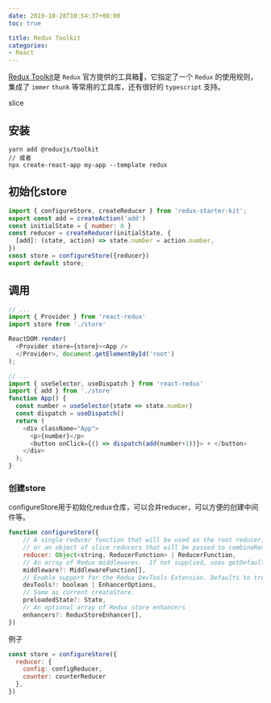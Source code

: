 ```yaml
---
date: 2019-10-28T10:54:37+08:00
toc: true

title: Redux Toolkit
categories:
- React
---
```


[Redux Toolkit](https://redux-starter-kit.js.org/introduction/quick-start)是 `Redux` 官方提供的工具箱🧰，它指定了一个 `Redux` 的使用规则，集成了 `immer` `thunk` 等常用的工具库，还有很好的 `typescript` 支持。

slice

## 安装

```
yarn add @reduxjs/toolkit
// 或者
npx create-react-app my-app --template redux
```

## 初始化store

```js
import { configureStore, createReducer } from 'redux-starter-kit';
export const add = createAction('add')
const initialState = { number: 0 }
const reducer = createReducer(initialState, {
  [add]: (state, action) => state.number = action.number,
})
const store = configureStore({reducer})
export default store;
```

## 调用

```js
// ...
import { Provider } from 'react-redux'
import store from './store'

ReactDOM.render(
  <Provider store={store}><App />
  </Provider>, document.getElementById('root')
);
```

```js
// ...
import { useSelector, useDispatch } from 'react-redux'
import { add } from './store'
function App() {
  const number = useSelector(state => state.number)
  const dispatch = useDispatch()
  return (
    <div className="App">
      <p>{number}</p>
      <button onClick={() => dispatch(add(number+1))}> + </button>
    </div>
  );
}
```

### 创建store

configureStore用于初始化redux仓库，可以合并reducer，可以方便的创建中间件等。

```js
function configureStore({
    // A single reducer function that will be used as the root reducer,
    // or an object of slice reducers that will be passed to combineReducers()
    reducer: Object<string, ReducerFunction> | ReducerFunction,
    // An array of Redux middlewares.  If not supplied, uses getDefaultMiddleware()
    middleware?: MiddlewareFunction[],
    // Enable support for the Redux DevTools Extension. Defaults to true.
    devTools?: boolean | EnhancerOptions,
    // Same as current createStore.
    preloadedState?: State,
    // An optional array of Redux store enhancers
    enhancers?: ReduxStoreEnhancer[],
})
```

例子

```js
const store = configureStore({
  reducer: {
    config: configReducer,
    counter: counterReducer
  },
})
```
